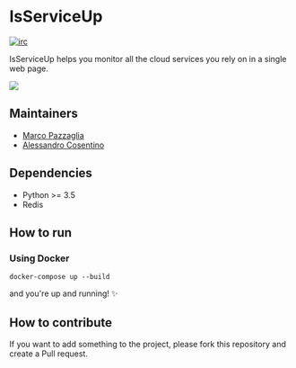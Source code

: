 # IsServiceUp
[![irc](https://img.shields.io/badge/irc%20channel-%23isserviceup-blue.svg)](https://webchat.freenode.net/?channels=isserviceup)

IsServiceUp helps you monitor all the cloud services you rely on in a single web page.

![](https://raw.githubusercontent.com/marcopaz/is-service-up/master/Screenshot.png)

## Maintainers
* [Marco Pazzaglia](https://github.com/marcopaz)
* [Alessandro Cosentino](https://github.com/cosenal)

## Dependencies
* Python >= 3.5
* Redis

## How to run
### Using Docker
`docker-compose up --build`

and you're up and running! :sparkles:
## How to contribute
If you want to add something to the project, please fork this repository and create a Pull request.





